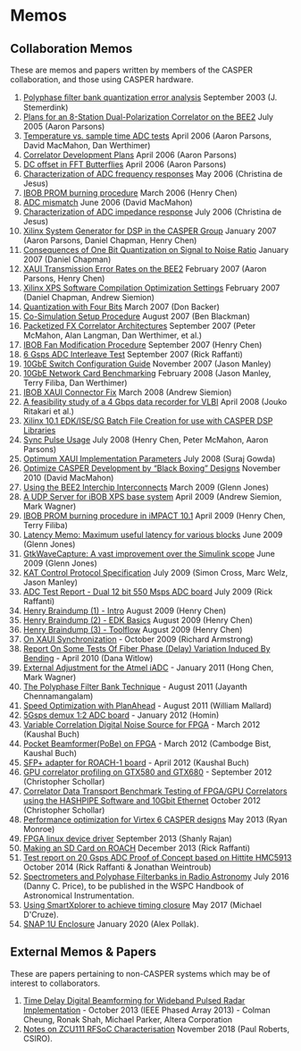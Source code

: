 # Memos

## Collaboration Memos
These are memos and papers written by members of the CASPER collaboration, and those using CASPER hardware.

1. [Polyphase ﬁlter bank quantization error analysis](files/Polyphasequant.pdf) September 2003 (J. Stemerdink)
1. [Plans for an 8-Station Dual-Polarization Correlator on the BEE2](files/BEE2-based_Dual-Polarization_Antenna_Correlator.md) July 2005 (Aaron Parsons)
1. [Temperature vs. sample time ADC tests](files/ADC_temp.md) April 2006 (Aaron Parsons, David MacMahon, Dan Werthimer)
1. [Correlator Development Plans](files/Correlator_development_plans.pdf) April 2006 (Aaron Parsons)
1. [DC offset in FFT Butterflies](files/DC_FFT.md) April 2006 (Aaron Parsons)
1. [Characterization of ADC frequency responses](files/ADC_frequency_response_characteristics.md) May 2006 (Christina de Jesus)
1. [IBOB PROM burning procedure](files/ibob_prom_burning.pdf) March 2006 (Henry Chen)
1. [ADC mismatch](files/Effects_of_mismatches_between_interleaved_ADCs.md) June 2006 (David MacMahon)
1. [Characterization of ADC impedance response](files/ADC_impedance_response_characteristics.md) July 2006 (Christina de Jesus)
1. [Xilinx System Generator for DSP in the CASPER Group](files/simulink_scripting.pdf) January 2007 (Aaron Parsons, Daniel Chapman, Henry Chen)
1. [Consequences of One Bit Quantization on Signal to Noise Ratio](files/snr_quant.pdf) January 2007 (Daniel Chapman)
1. [XAUI Transmission Error Rates on the BEE2](files/xaui_error.pdf) February 2007 (Aaron Parsons, Henry Chen)
1. [Xilinx XPS Software Compilation Optimization Settings](files/xps_optimization.pdf) February 2007 (Daniel Chapman, Andrew Siemion)
1. [Quantization with Four Bits](files/p011.quant.pdf) March 2007 (Don Backer)
1. [Co-Simulation Setup Procedure](files/cosim_memo.pdf) August 2007 (Ben Blackman)
1. [Packetized FX Correlator Architectures](files/Memo017_PacketizedCorrelatorArchitectures.pdf) September 2007 (Peter McMahon, Alan Langman, Dan Werthimer, et al.)
1. [IBOB Fan Modification Procedure](files/ibobfan_proc.pdf) September 2007 (Henry Chen)
1. [6 Gsps ADC Interleave Test](files/mini_roach_sine_sweep.pdf) September 2007 (Rick Raffanti)
1. [10GbE Switch Configuration Guide](files/switch_configuration.pdf) November 2007 (Jason Manley)
1. [10GbE Network Card Benchmarking](files/nics.pdf) February 2008 (Jason Manley, Terry Filiba, Dan Werthimer)
1. [IBOB XAUI Connector Fix](files/Science_Safety_001.pdf) March 2008 (Andrew Siemion)
1. [A feasibility study of a 4 Gbps data recorder for VLBI](files/4G_EXPReS_Recorder_prelim.pdf) April 2008 (Jouko Ritakari et al.)
1. [Xilinx 10.1 EDK/ISE/SG Batch File Creation for use with CASPER DSP Libraries](files/xilinx_10_1_memo.pdf)
1. [Sync Pulse Usage](files/sync_memo_v1.pdf) July 2008 (Henry Chen, Peter McMahon, Aaron Parsons)
1. [Optimum XAUI Implementation Parameters](files/cabletestmemo.pdf) July 2008 (Suraj Gowda)
1. [Optimize CASPER Development by “Black Boxing” Designs](files/Black_box_memo.pdf) November 2010 (David MacMahon)
1. [Using the BEE2 Interchip Interconnects](files/BEE2_interchip_interconnects.md) March 2009 (Glenn Jones)
1. [A UDP Server for iBOB XPS base system](files/udp_packetization.pdf) April 2009 (Andrew Siemion, Mark Wagner)
1. [IBOB PROM burning procedure in iMPACT 10.1](files/ibob_prom_proc_10_1.pdf) April 2009 (Henry Chen, Terry Filiba)
1. [Latency Memo: Maximum useful latency for various blocks](files/Latency_memo.md) June 2009 (Glenn Jones)
1. [GtkWaveCapture: A vast improvement over the Simulink scope](files/Gtk_wave_capture.md) June 2009 (Glenn Jones)
1. [KAT Control Protocol Specification](files/NRF-KAT7-6.0-IFCE-002-Rev4.pdf) July 2009 (Simon Cross, Marc Welz, Jason Manley)
1. [ADC Test Report - Dual 12 bit 550 Msps ADC board](files/MKID_ADC_Test_Report.pdf) July 2009 (Rick Raffanti)
1. [Henry Braindump (1) - Intro](files/henry_braindump_1_-_intro.pdf) August 2009 (Henry Chen)
1. [Henry Braindump (2) - EDK Basics](files/henry_braindump_2_-_edk.pdf) August 2009 (Henry Chen)
1. [Henry Braindump (3) - Toolflow](files/henry_braindump_3_-_toolflow.pdf) August 2009 (Henry Chen)
1. [On XAUI Synchronization](files/On_XAUI_Synchronisation.pdf) - October 2009 (Richard Armstrong)
1. [Report On Some Tests Of Fiber Phase (Delay) Variation Induced By Bending](files/Optical_fiber.pdf) - April 2010 (Dana Witlow)
1. [External Adjustment for the Atmel iADC](files/Atmel_iadc_external_adjust.pdf) - January 2011 (Hong Chen, Mark Wagner)
1. [The Polyphase Filter Bank Technique](files/Casper_memo_pfb.pdf) - August 2011 (Jayanth Chennamangalam)
1. [Speed Optimization with PlanAhead](files/Speed_optimization_with_planahead.md) - August 2011 (William Mallard)
1. [5Gsps demux 1:2 ADC board](files/5gADCforRadioREV-A.pdf) - January 2012 (Homin)
1. [Variable Correlation Digital Noise Source for FPGA](files/Variable_correlation_digital_noise_source_for_fpga.md) - March 2012 (Kaushal Buch)
1. [Pocket Beamformer(PoBe) on FPGA](files/Pocket_beamformer_on_fpga.md) - March 2012 (Cambodge Bist, Kaushal Buch)
1. [SFP+ adapter for ROACH-1 board](files/SFP+_adapter_for_roach.md) - April 2012 (Kaushal Buch)
1. [GPU correlator profiling on GTX580 and GTX680](files/Xgpu_profiling.pdf) - September 2012 (Christopher Schollar)
1. [Correlator Data Transport Benchmark Testing of FPGA/GPU Correlators using the HASHPIPE Software and 10Gbit Ethernet](files/Hashpipe_throughput.pdf) October 2012 (Christopher Schollar)
1. [Performance optimization for Virtex 6 CASPER designs](files/roach2_timing.zip) May 2013 (Ryan Monroe)
1. [FPGA linux device driver](files/Fpga_device_driver_memo.md) September 2013 (Shanly Rajan)
1. [Making an SD Card on ROACH](files/MakingSDcardforROACH.pdf) December 2013 (Rick Raffanti)
1. [Test report on 20 Gsps ADC Proof of Concept based on Hittite HMC5913](files/ADC1X26G_Test_Report_20141030.pdf) October 2014 (Rick Raffanti & Jonathan Weintroub)
1. [Spectrometers and Polyphase Filterbanks in Radio Astronomy](http://arxiv.org/abs/1607.03579) July 2016 (Danny C. Price), to be published in the WSPC Handbook of Astronomical Instrumentation.
1. [Using SmartXplorer to achieve timing closure](files/SmartXplorer_memo.pdf) May 2017 (Michael D'Cruze).
1. [SNAP 1U Enclosure](files/1U-Snap-Enclosure-Pollak.pdf) January 2020 (Alex Pollak).


## External Memos & Papers
These are papers pertaining to non-CASPER systems which may be of interest to collaborators.

1. [Time Delay Digital Beamforming for Wideband Pulsed Radar Implementation](files/IEEE_PhasedArray2013_TDBF.pdf) - October 2013 (IEEE Phased Array 2013) - Colman Cheung, Ronak Shah, Michael Parker, Altera Corporation
1. [Notes on ZCU111 RFSoC Characterisation](files/zcu118-memo.pdf) November 2018 (Paul Roberts, CSIRO).
